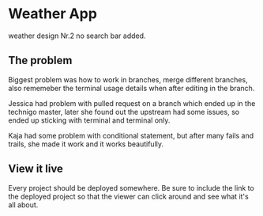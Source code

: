 # Weather App

weather design Nr.2 
no search bar added. 

## The problem

Biggest problem was how to work in branches, merge different branches, also rememeber the terminal usage details when after editing in the branch. 

Jessica had problem with pulled request on a branch which ended up in the technigo master, later she found out the upstream had some issues, so ended up sticking with terminal and terminal only. 

Kaja had some problem with conditional statement, but after many fails and trails, she made it work and it works beautifully. 

## View it live

Every project should be deployed somewhere. Be sure to include the link to the deployed project so that the viewer can click around and see what it's all about.
